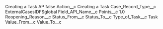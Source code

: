 <?xml version="1.0" encoding="UTF-8"?>
<CustomMetadata xmlns="http://soap.sforce.com/2006/04/metadata" xmlns:xsi="http://www.w3.org/2001/XMLSchema-instance" xmlns:xsd="http://www.w3.org/2001/XMLSchema">
    <label>Creating a Task AP</label>
    <protected>false</protected>
    <values>
        <field>Action__c</field>
        <value xsi:type="xsd:string">Creating a Task</value>
    </values>
    <values>
        <field>Case_Record_Type__c</field>
        <value xsi:type="xsd:string">ExternalCasesIDFSglobal</value>
    </values>
    <values>
        <field>Field_API_Name__c</field>
        <value xsi:nil="true"/>
    </values>
    <values>
        <field>Points__c</field>
        <value xsi:type="xsd:double">1.0</value>
    </values>
    <values>
        <field>Reopening_Reason__c</field>
        <value xsi:nil="true"/>
    </values>
    <values>
        <field>Status_From__c</field>
        <value xsi:nil="true"/>
    </values>
    <values>
        <field>Status_To__c</field>
        <value xsi:nil="true"/>
    </values>
    <values>
        <field>Type_of_Task__c</field>
        <value xsi:type="xsd:string">Task</value>
    </values>
    <values>
        <field>Value_From__c</field>
        <value xsi:nil="true"/>
    </values>
    <values>
        <field>Value_To__c</field>
        <value xsi:nil="true"/>
    </values>
</CustomMetadata>
